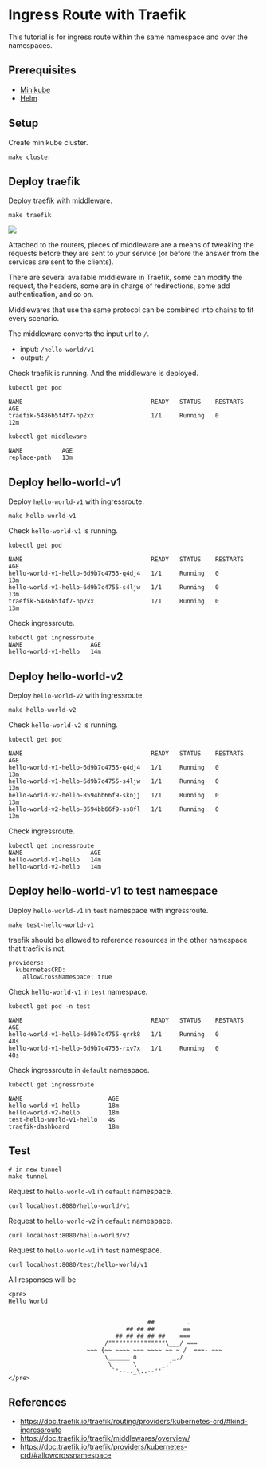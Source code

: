 # Ingress Route with Traefik

This tutorial is for ingress route within the same namespace and over the namespaces.

## Prerequisites

- [Minikube]()
- [Helm]()

## Setup

Create minikube cluster.

```
make cluster
```

## Deploy traefik

Deploy traefik with middleware.

```
make traefik
```

![](https://doc.traefik.io/traefik/assets/img/middleware/overview.png)

Attached to the routers, pieces of middleware are a means of tweaking the requests before they are sent to your service (or before the answer from the services are sent to the clients).

There are several available middleware in Traefik, some can modify the request, the headers, some are in charge of redirections, some add authentication, and so on.

Middlewares that use the same protocol can be combined into chains to fit every scenario.

The middleware converts the input url to `/`.

- input: `/hello-world/v1`
- output: `/`


Check traefik is running. And the middleware is deployed.


```
kubectl get pod
```
```
NAME                                    READY   STATUS    RESTARTS   AGE
traefik-5486b5f4f7-np2xx                1/1     Running   0          12m
```


```
kubectl get middleware
```
```
NAME           AGE
replace-path   13m
```

## Deploy hello-world-v1

Deploy `hello-world-v1` with ingressroute.

```
make hello-world-v1
```

Check `hello-world-v1` is running.

```
kubectl get pod
```

```
NAME                                    READY   STATUS    RESTARTS   AGE
hello-world-v1-hello-6d9b7c4755-q4dj4   1/1     Running   0          13m
hello-world-v1-hello-6d9b7c4755-s4ljw   1/1     Running   0          13m
traefik-5486b5f4f7-np2xx                1/1     Running   0          13m
```
Check ingressroute.

```
kubectl get ingressroute
NAME                   AGE
hello-world-v1-hello   14m
```

## Deploy hello-world-v2

Deploy `hello-world-v2` with ingressroute.

```
make hello-world-v2
```

Check `hello-world-v2` is running.

```
kubectl get pod
```

```
NAME                                    READY   STATUS    RESTARTS   AGE
hello-world-v1-hello-6d9b7c4755-q4dj4   1/1     Running   0          13m
hello-world-v1-hello-6d9b7c4755-s4ljw   1/1     Running   0          13m
hello-world-v2-hello-8594bb66f9-sknjj   1/1     Running   0          13m
hello-world-v2-hello-8594bb66f9-ss8fl   1/1     Running   0          13m
```
Check ingressroute.

```
kubectl get ingressroute
NAME                   AGE
hello-world-v1-hello   14m
hello-world-v2-hello   14m
```

## Deploy hello-world-v1 to test namespace

Deploy `hello-world-v1` in `test` namespace  with ingressroute.

```
make test-hello-world-v1
```

traefik should be allowed to reference resources in the other namespace that traefik is not.

```
providers:
  kubernetesCRD:
    allowCrossNamespace: true
```


Check `hello-world-v1` in `test` namespace.

```
kubectl get pod -n test
```

```
NAME                                    READY   STATUS    RESTARTS   AGE
hello-world-v1-hello-6d9b7c4755-qrrk8   1/1     Running   0          48s
hello-world-v1-hello-6d9b7c4755-rxv7x   1/1     Running   0          48s
```


Check ingressroute in `default` namespace.

```
kubectl get ingressroute
```

```
NAME                        AGE
hello-world-v1-hello        18m
hello-world-v2-hello        18m
test-hello-world-v1-hello   4s
traefik-dashboard           18m
```

## Test

```
# in new tunnel
make tunnel
```

Request to `hello-world-v1` in `default` namespace.

```
curl localhost:8080/hello-world/v1
```


Request to `hello-world-v2` in `default` namespace.

```
curl localhost:8080/hello-world/v2
```


Request to `hello-world-v1` in `test` namespace.

```
curl localhost:8080/test/hello-world/v1
```

All responses will be

```
<pre>
Hello World


                                       ##         .
                                 ## ## ##        ==
                              ## ## ## ## ##    ===
                           /""""""""""""""""\___/ ===
                      ~~~ {~~ ~~~~ ~~~ ~~~~ ~~ ~ /  ===- ~~~
                           \______ o          _,/
                            \      \       _,'
                             `'--.._\..--''
</pre>
```

## References

- https://doc.traefik.io/traefik/routing/providers/kubernetes-crd/#kind-ingressroute
- https://doc.traefik.io/traefik/middlewares/overview/
- https://doc.traefik.io/traefik/providers/kubernetes-crd/#allowcrossnamespace
